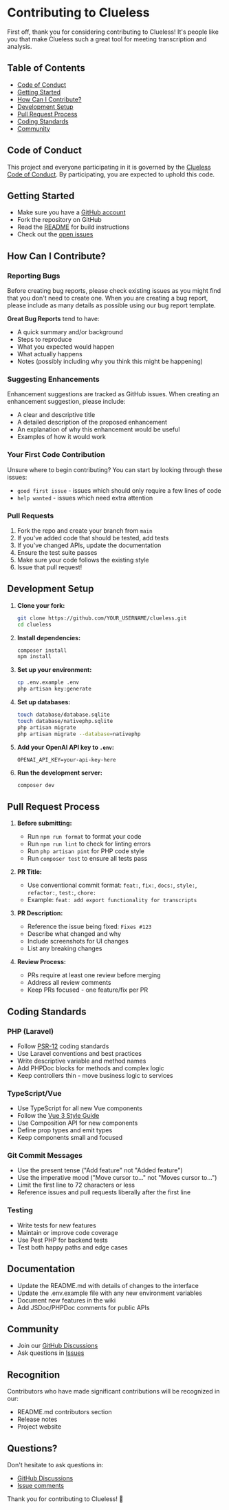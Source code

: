 # Contributing to Clueless

First off, thank you for considering contributing to Clueless! It's people like you that make Clueless such a great tool for meeting transcription and analysis.

## Table of Contents

- [Code of Conduct](#code-of-conduct)
- [Getting Started](#getting-started)
- [How Can I Contribute?](#how-can-i-contribute)
- [Development Setup](#development-setup)
- [Pull Request Process](#pull-request-process)
- [Coding Standards](#coding-standards)
- [Community](#community)

## Code of Conduct

This project and everyone participating in it is governed by the [Clueless Code of Conduct](CODE_OF_CONDUCT.md). By participating, you are expected to uphold this code.

## Getting Started

- Make sure you have a [GitHub account](https://github.com/signup/free)
- Fork the repository on GitHub
- Read the [README](README.md) for build instructions
- Check out the [open issues](https://github.com/vijaythecoder/clueless/issues)

## How Can I Contribute?

### Reporting Bugs

Before creating bug reports, please check existing issues as you might find that you don't need to create one. When you are creating a bug report, please include as many details as possible using our bug report template.

**Great Bug Reports** tend to have:
- A quick summary and/or background
- Steps to reproduce
- What you expected would happen
- What actually happens
- Notes (possibly including why you think this might be happening)

### Suggesting Enhancements

Enhancement suggestions are tracked as GitHub issues. When creating an enhancement suggestion, please include:
- A clear and descriptive title
- A detailed description of the proposed enhancement
- An explanation of why this enhancement would be useful
- Examples of how it would work

### Your First Code Contribution

Unsure where to begin contributing? You can start by looking through these issues:
- `good first issue` - issues which should only require a few lines of code
- `help wanted` - issues which need extra attention

### Pull Requests

1. Fork the repo and create your branch from `main`
2. If you've added code that should be tested, add tests
3. If you've changed APIs, update the documentation
4. Ensure the test suite passes
5. Make sure your code follows the existing style
6. Issue that pull request!

## Development Setup

1. **Clone your fork:**
   ```bash
   git clone https://github.com/YOUR_USERNAME/clueless.git
   cd clueless
   ```

2. **Install dependencies:**
   ```bash
   composer install
   npm install
   ```

3. **Set up your environment:**
   ```bash
   cp .env.example .env
   php artisan key:generate
   ```

4. **Set up databases:**
   ```bash
   touch database/database.sqlite
   touch database/nativephp.sqlite
   php artisan migrate
   php artisan migrate --database=nativephp
   ```

5. **Add your OpenAI API key to `.env`:**
   ```
   OPENAI_API_KEY=your-api-key-here
   ```

6. **Run the development server:**
   ```bash
   composer dev
   ```

## Pull Request Process

1. **Before submitting:**
   - Run `npm run format` to format your code
   - Run `npm run lint` to check for linting errors
   - Run `php artisan pint` for PHP code style
   - Run `composer test` to ensure all tests pass

2. **PR Title:**
   - Use conventional commit format: `feat:`, `fix:`, `docs:`, `style:`, `refactor:`, `test:`, `chore:`
   - Example: `feat: add export functionality for transcripts`

3. **PR Description:**
   - Reference the issue being fixed: `Fixes #123`
   - Describe what changed and why
   - Include screenshots for UI changes
   - List any breaking changes

4. **Review Process:**
   - PRs require at least one review before merging
   - Address all review comments
   - Keep PRs focused - one feature/fix per PR

## Coding Standards

### PHP (Laravel)

- Follow [PSR-12](https://www.php-fig.org/psr/psr-12/) coding standards
- Use Laravel conventions and best practices
- Write descriptive variable and method names
- Add PHPDoc blocks for methods and complex logic
- Keep controllers thin - move business logic to services

### TypeScript/Vue

- Use TypeScript for all new Vue components
- Follow the [Vue 3 Style Guide](https://vuejs.org/style-guide/)
- Use Composition API for new components
- Define prop types and emit types
- Keep components small and focused

### Git Commit Messages

- Use the present tense ("Add feature" not "Added feature")
- Use the imperative mood ("Move cursor to..." not "Moves cursor to...")
- Limit the first line to 72 characters or less
- Reference issues and pull requests liberally after the first line

### Testing

- Write tests for new features
- Maintain or improve code coverage
- Use Pest PHP for backend tests
- Test both happy paths and edge cases

## Documentation

- Update the README.md with details of changes to the interface
- Update the .env.example file with any new environment variables
- Document new features in the wiki
- Add JSDoc/PHPDoc comments for public APIs

## Community

- Join our [GitHub Discussions](https://github.com/vijaythecoder/clueless/discussions)
- Ask questions in [Issues](https://github.com/vijaythecoder/clueless/issues)

## Recognition

Contributors who have made significant contributions will be recognized in our:
- README.md contributors section
- Release notes
- Project website

## Questions?

Don't hesitate to ask questions in:
- [GitHub Discussions](https://github.com/vijaythecoder/clueless/discussions)
- [Issue comments](https://github.com/vijaythecoder/clueless/issues)

Thank you for contributing to Clueless! 🎉